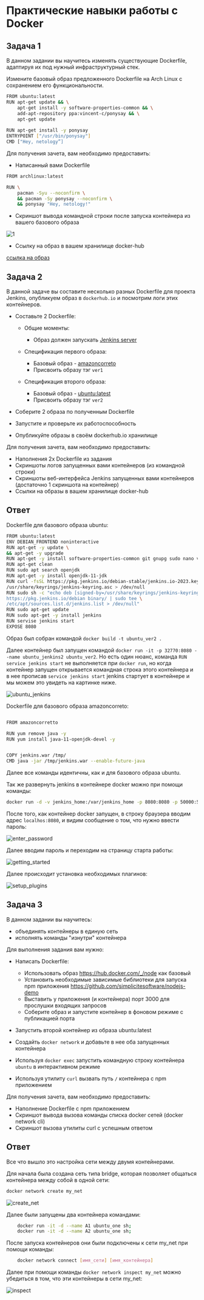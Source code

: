 # Практические навыки работы с Docker

## Задача 1

В данном задании вы научитесь изменять существующие Dockerfile, адаптируя их под нужный инфраструктурный стек.

Измените базовый образ предложенного Dockerfile на Arch Linux c сохранением его функциональности.

```bash
FROM ubuntu:latest
RUN apt-get update && \
    apt-get install -y software-properties-common && \
    add-apt-repository ppa:vincent-c/ponysay && \
    apt-get update
 
RUN apt-get install -y ponysay
ENTRYPOINT ["/usr/bin/ponysay"]
CMD ["Hey, netology”]
```

Для получения зачета, вам необходимо предоставить:
- Написанный вами Dockerfile
```bash
FROM archlinux:latest

RUN \
    pacman -Syu --noconfirm \
    && pacman -Sy ponysay --noconfirm \ 
    && ponysay "Hey, netology!"
```

- Скриншот вывода командной строки после запуска контейнера из вашего базового образа

![1](./img/1.jpg)

- Ссылку на образ в вашем хранилище docker-hub

[ссылка на образ](https://hub.docker.com/repository/docker/vladimirkraft/archlinux/general)

## Задача 2 
В данной задаче вы составите несколько разных Dockerfile для проекта Jenkins, опубликуем образ в `dockerhub.io` и посмотрим логи этих контейнеров.

- Составьте 2 Dockerfile:

    - Общие моменты:
        - Образ должен запускать [Jenkins server](https://www.jenkins.io/download/)
        
    - Спецификация первого образа:
        - Базовый образ - [amazoncorreto](https://hub.docker.com/_/amazoncorretto)
        - Присвоить образу тэг `ver1` 
    
    - Спецификация второго образа:
        - Базовый образ - [ubuntu:latest](https://hub.docker.com/_/ubuntu)
        - Присвоить образу тэг `ver2` 

- Соберите 2 образа по полученным Dockerfile
- Запустите и проверьте их работоспособность
- Опубликуйте образы в своём dockerhub.io хранилище

Для получения зачета, вам необходимо предоставить:
- Наполнения 2х Dockerfile из задания
- Скриншоты логов запущенных вами контейнеров (из командной строки)
- Скриншоты веб-интерфейса Jenkins запущенных вами контейнеров (достаточно 1 скриншота на контейнер)
- Ссылки на образы в вашем хранилище docker-hub


## Ответ

Dockerfile для базового образа ubuntu:

```bash
FROM ubuntu:latest
ENV DEBIAN_FRONTEND noninteractive
RUN apt-get -y update \
&& apt-get -y upgrade
RUN apt-get -y install software-properties-common git gnupg sudo nano vim wget curl zip unzip build-essential libtool autoconf uuid-dev pkg-config libsodium-dev lynx-common tcl inetutils-pi>
RUN apt-get clean
RUN sudo apt search openjdk
RUN apt-get -y install openjdk-11-jdk
RUN curl -fsSL https://pkg.jenkins.io/debian-stable/jenkins.io-2023.key | sudo tee \
/usr/share/keyrings/jenkins-keyring.asc > /dev/null
RUN sudo sh -c "echo deb [signed-by=/usr/share/keyrings/jenkins-keyring.asc] \
https://pkg.jenkins.io/debian binary/ | sudo tee \
/etc/apt/sources.list.d/jenkins.list > /dev/null"
RUN sudo apt-get update
RUN sudo apt-get -y install jenkins
RUN servise jenkins start
EXPOSE 8080

```

Образ был собран командой `docker build -t ubuntu_ver2 .`

Далее контейнер был запущен командой `docker run -it -p 32770:8080 --name ubuntu_jenkins2 ubuntu_ver2`. Но есть один нюанс, команда `RUN service jenkins start` не выполняется при `docker run`, но когда контейнер запущен открывается командная строка этого контейнера и в нее прописав `service jenkins start`  jenkins стартует в контейнере и мы можем это увидеть на картинке ниже.

![ubuntu_jenkins](./img/ubuntu_jenkins.jpg)



Dockerfile для базового образа amazoncorreto:

```bash

FROM amazoncorretto

RUN yum remove java -y
RUN yum install java-11-openjdk-devel -y


COPY jenkins.war /tmp/
CMD java -jar /tmp/jenkins.war --enable-future-java


```

Далее все команды идентичны, как и для базового образа ubuntu.


Так же развернуть jenkins в контейнере docker можно при помощи команды:

```bash
docker run -d -v jenkins_home:/var/jenkins_home -p 8080:8080 -p 50000:50000 --restart=on-failure jenkins/jenkins:lts-jdk11
```

После того, как контейнер docker запущен, в строку браузера вводим адрес `localhos:8080`, и видим сообщение о том, что нужно ввести пароль:

![enter_password](./img/2.jpg)


Далее вводим пароль и переходим на страницу старта работы:

![getting_started](./img/2.1.jpg)

Далее происходит установка необходимых плагинов:

![setup_plugins](./img/2.2.jpg)




## Задача 3 

В данном задании вы научитесь:
- объединять контейнеры в единую сеть
- исполнять команды "изнутри" контейнера

Для выполнения задания вам нужно:
- Написать Dockerfile: 
    - Использовать образ https://hub.docker.com/_/node как базовый
    - Установить необходимые зависимые библиотеки для запуска npm приложения https://github.com/simplicitesoftware/nodejs-demo
    - Выставить у приложения (и контейнера) порт 3000 для прослушки входящих запросов  
    - Соберите образ и запустите контейнер в фоновом режиме с публикацией порта

- Запустить второй контейнер из образа ubuntu:latest 
- Создайть `docker network` и добавьте в нее оба запущенных контейнера
- Используя `docker exec` запустить командную строку контейнера `ubuntu` в интерактивном режиме
- Используя утилиту `curl` вызвать путь `/` контейнера с npm приложением  

Для получения зачета, вам необходимо предоставить:
- Наполнение Dockerfile с npm приложением
- Скриншот вывода вызова команды списка docker сетей (docker network cli)
- Скриншот вызова утилиты curl с успешным ответом

## Ответ

Все что вышло это настройка сети между двумя контейнерами.

Для начала была создана сеть типа bridge, которая позволяет общаться контейнера между собой в одной сети:

```bash
docker network create my_net
```

![create_net](./img/network_create.jpg)

Далее были запущены два контейнера командами:

```bash
    docker run -it -d --name A1 ubuntu_one sh;
    docker run -it -d --name A2 ubuntu_one sh;
```

После запуска контейнеров они были подключены к сети my_net при помощи команды:

```bash 
    docker network connect [имя_сети] [имя_контейнера]
```

Далее при помощи команды `docker network inspect my_net` можно убедиться в том, что эти контейнеры в сети my_net:

![inspect](./img/net_inspect.jpg)



